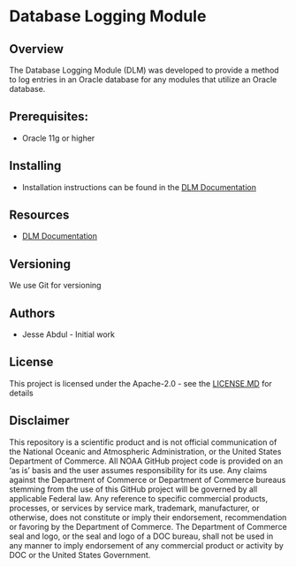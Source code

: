 # Database Logging Module

## Overview
The Database Logging Module (DLM) was developed to provide a method to log entries in an Oracle database for any modules that utilize an Oracle database.

## Prerequisites:
- Oracle 11g or higher

## Installing
- Installation instructions can be found in the [DLM Documentation](./docs/Database%20Logging%20Module%20Documentation.MD#database_setup)

## Resources
- [DLM Documentation](./docs/Database%20Logging%20Module%20Documentation.MD)

## Versioning
We use Git for versioning

## Authors
- Jesse Abdul - Initial work

## License
This project is licensed under the Apache-2.0 - see the [LICENSE.MD](./LICENSE.MD) for details

## Disclaimer
This repository is a scientific product and is not official communication of the National Oceanic and
Atmospheric Administration, or the United States Department of Commerce. All NOAA GitHub project code is
provided on an ‘as is’ basis and the user assumes responsibility for its use. Any claims against the Department of
Commerce or Department of Commerce bureaus stemming from the use of this GitHub project will be governed
by all applicable Federal law. Any reference to specific commercial products, processes, or services by service
mark, trademark, manufacturer, or otherwise, does not constitute or imply their endorsement, recommendation or
favoring by the Department of Commerce. The Department of Commerce seal and logo, or the seal and logo of a
DOC bureau, shall not be used in any manner to imply endorsement of any commercial product or activity by
DOC or the United States Government.
